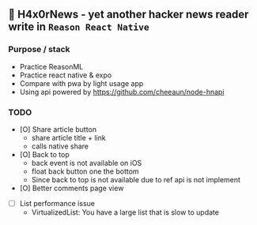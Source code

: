 ## 📰 H4x0rNews - yet another hacker news reader write in `Reason React Native`

### Purpose / stack

- Practice ReasonML
- Practice react native & expo
- Compare with pwa by light usage app
- Using api powered by https://github.com/cheeaun/node-hnapi

### TODO

- [O] Share article button
  - share article title + link
  - calls native share
- [O] Back to top
  - back event is not available on iOS
  - float back button one the bottom
  - Since back to top is not available due to ref api is not implement
- [O] Better comments page view
- [ ] List performance issue
  - VirtualizedList: You have a large list that is slow to update
